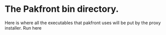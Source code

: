 # The Pakfront bin directory.
Here is where all the executables that pakfront uses will be put by the proxy installer. Run here
